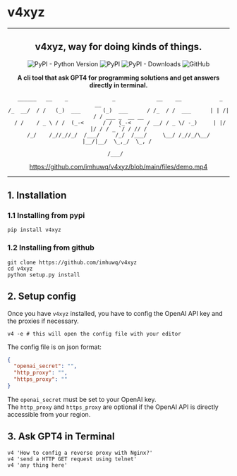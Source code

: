 # v4xyz

---
<div align="center">
<p align="center">

<!-- prettier-ignore -->

## v4xyz, way for doing kinds of things.

![PyPI - Python Version](https://img.shields.io/pypi/pyversions/v4xyz?style=social)
![PyPI](https://img.shields.io/pypi/v/v4xyz?style=social)
![PyPI - Downloads](https://img.shields.io/pypi/dm/v4xyz?style=social)
![GitHub](https://img.shields.io/github/license/imhuwq/v4xyz?style=social)

**A cli tool that ask GPT4 for programming solutions and get answers directly in terminal.**

```
 ______   __    _              _             __    __            _      __             
/_  __/  / /   (_)  ___       (_)  ___      / /_  / /  ___      | | /| / / ___ _  __ __
 / /    / _ \ / /  (_-<      / /  (_-<     / __/ / _ \/ -_)     | |/ |/ / / _ `/ / // /
/_/    /_//_//_/  /___/     /_/  /___/     \__/ /_//_/\__/      |__/|__/  \_,_/  \_, / 
                                                                                /___/  
```
https://github.com/imhuwq/v4xyz/blob/main/files/demo.mp4

---

</p>
</div>

## 1. Installation

### 1.1 Installing from pypi

```shell
pip install v4xyz
```

### 1.2 Installing from github

```shell
git clone https://github.com/imhuwq/v4xyz
cd v4xyz
python setup.py install
```

## 2. Setup config

Once you have `v4xyz` installed, you have to config the OpenAI API key and the proxies if necessary.

```shell
v4 -e # this will open the config file with your editor
```

The config file is on json format:

```json
{
  "openai_secret": "",
  "http_proxy": "",
  "https_proxy": ""
}
```

The `openai_secret` must be set to your OpenAI key.   
The `http_proxy` and `https_proxy` are optional if the OpenAI API is directly accessible from your region.

## 3. Ask GPT4 in Terminal

```shell
v4 'How to config a reverse proxy with Nginx?'
v4 'send a HTTP GET request using telnet'
v4 'any thing here'
```

